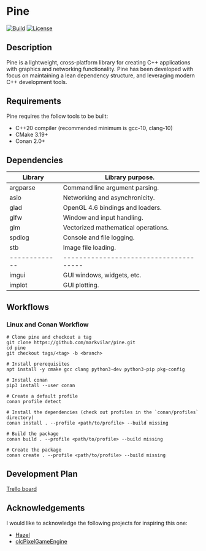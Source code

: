 # Pine

[![Build](https://github.com/markvilar/pine/actions/workflows/build.yml/badge.svg)](https://github.com/markvilar/pine/actions/workflows/build.yml)
[![License](https://img.shields.io/badge/License-Apache_2.0-blue.svg)](https://opensource.org/licenses/Apache-2.0)

## Description
Pine is a lightweight, cross-platform library for creating C++ applications 
with graphics and networking functionality. Pine has been developed with focus 
on maintaining a lean dependency structure, and leveraging modern C++
development tools.

## Requirements
Pine requires the follow tools to be built:
- C++20 compiler (recommended minimum is gcc-10, clang-10)
- CMake 3.19+
- Conan 2.0+

## Dependencies

| **Library** |  **Library purpose.**                |
|-------------|--------------------------------------|
| argparse    |  Command line argument parsing.      |
| asio        |  Networking and asynchronicity.      |
| glad        |  OpenGL 4.6 bindings and loaders.    |
| glfw        |  Window and input handling.          |
| glm         |  Vectorized mathematical operations. |
| spdlog      |  Console and file logging.           |
| stb         |  Image file loading.                 |
|-------------|--------------------------------------|
| imgui       |  GUI windows, widgets, etc.          |
| implot      |  GUI plotting.                       |


## Workflows

### Linux and Conan Workflow

```shell
# Clone pine and checkout a tag
git clone https://github.com/markvilar/pine.git
cd pine
git checkout tags/<tag> -b <branch>

# Install prerequisites
apt install -y cmake gcc clang python3-dev python3-pip pkg-config 

# Install conan
pip3 install --user conan

# Create a default profile
conan profile detect

# Install the dependencies (check out profiles in the `conan/profiles` directory)
conan install . --profile <path/to/profile> --build missing

# Build the package
conan build . --profile <path/to/profile> --build missing

# Create the package
conan create . --profile <path/to/profile> --build missing
```

## Development Plan

[Trello board](https://trello.com/b/iZZPB2t0/pine)

## Acknowledgements
I would like to acknowledge the following projects for inspiring this one:
- [Hazel](https://github.com/TheCherno/Hazel)
- [olcPixelGameEngine](https://github.com/OneLoneCoder/olcPixelGameEngine)
